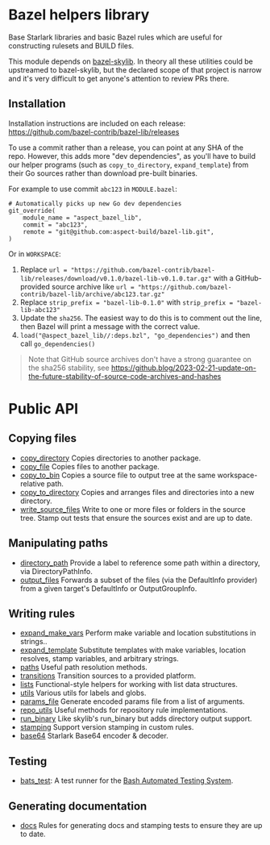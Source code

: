# Bazel helpers library

Base Starlark libraries and basic Bazel rules which are useful for constructing rulesets and BUILD files.

This module depends on [bazel-skylib](https://github.com/bazelbuild/bazel-skylib).
In theory all these utilities could be upstreamed to bazel-skylib, but the declared scope of that project
is narrow and it's very difficult to get anyone's attention to review PRs there.

## Installation

Installation instructions are included on each release:
<https://github.com/bazel-contrib/bazel-lib/releases>

To use a commit rather than a release, you can point at any SHA of the repo.
However, this adds more "dev dependencies", as you'll have to build our helper programs (such as `copy_to_directory`, `expand_template`) from their Go sources rather than
download pre-built binaries.

For example to use commit `abc123` in `MODULE.bazel`:

```
# Automatically picks up new Go dev dependencies
git_override(
    module_name = "aspect_bazel_lib",
    commit = "abc123",
    remote = "git@github.com:aspect-build/bazel-lib.git",
)
```

Or in `WORKSPACE`:

1. Replace `url = "https://github.com/bazel-contrib/bazel-lib/releases/download/v0.1.0/bazel-lib-v0.1.0.tar.gz"`
   with a GitHub-provided source archive like
   `url = "https://github.com/bazel-contrib/bazel-lib/archive/abc123.tar.gz"`
1. Replace `strip_prefix = "bazel-lib-0.1.0"` with `strip_prefix = "bazel-lib-abc123"`
1. Update the `sha256`. The easiest way to do this is to comment out the line, then Bazel will
   print a message with the correct value.
1. `load("@aspect_bazel_lib//:deps.bzl", "go_dependencies")` and then call `go_dependencies()`

> Note that GitHub source archives don't have a strong guarantee on the sha256 stability, see
> <https://github.blog/2023-02-21-update-on-the-future-stability-of-source-code-archives-and-hashes>

# Public API

## Copying files

- [copy_directory](docs/copy_directory.md) Copies directories to another package.
- [copy_file](docs/copy_file.md) Copies files to another package.
- [copy_to_bin](docs/copy_to_bin.md) Copies a source file to output tree at the same workspace-relative path.
- [copy_to_directory](docs/copy_to_directory.md) Copies and arranges files and directories into a new directory.
- [write_source_files](docs/write_source_files.md) Write to one or more files or folders in the source tree. Stamp out tests that ensure the sources exist and are up to date.

## Manipulating paths

- [directory_path](docs/directory_path.md) Provide a label to reference some path within a directory, via DirectoryPathInfo.
- [output_files](docs/output_files.md) Forwards a subset of the files (via the DefaultInfo provider) from a given target's DefaultInfo or OutputGroupInfo.

## Writing rules

- [expand_make_vars](docs/expand_make_vars.md) Perform make variable and location substitutions in strings..
- [expand_template](docs/expand_template.md) Substitute templates with make variables, location resolves, stamp variables, and arbitrary strings.
- [paths](docs/paths.md) Useful path resolution methods.
- [transitions](docs/transitions.md) Transition sources to a provided platform.
- [lists](docs/lists.md) Functional-style helpers for working with list data structures.
- [utils](docs/utils.md) Various utils for labels and globs.
- [params_file](docs/params_file.md) Generate encoded params file from a list of arguments.
- [repo_utils](docs/repo_utils.md) Useful methods for repository rule implementations.
- [run_binary](docs/run_binary.md) Like skylib's run_binary but adds directory output support.
- [stamping](docs/stamping.md) Support version stamping in custom rules.
- [base64](docs/base64.md) Starlark Base64 encoder & decoder.

## Testing

- [bats_test](docs/bats.md): A test runner for the [Bash Automated Testing System](https://github.com/bats-core/bats-core).

## Generating documentation

- [docs](docs/docs.md) Rules for generating docs and stamping tests to ensure they are up to date.
